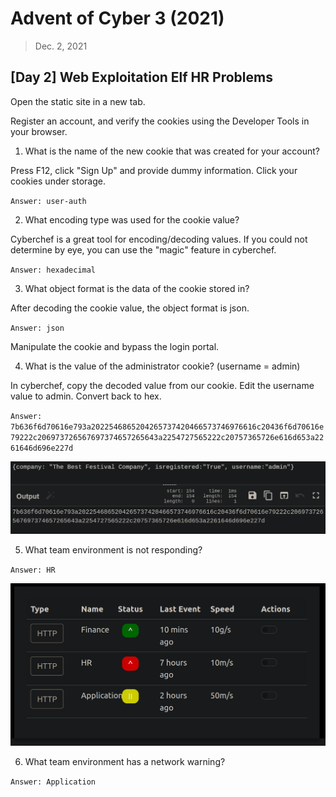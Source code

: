 # Advent of Cyber 3 (2021)

> Dec. 2, 2021

## [Day 2] Web Exploitation Elf HR Problems 

Open the static site in a new tab.

Register an account, and verify the cookies using the Developer Tools in your browser.

1. What is the name of the new cookie that was created for your account?

Press F12, click "Sign Up" and provide dummy information. Click your cookies under storage.

`Answer: user-auth `

2. What encoding type was used for the cookie value?

Cyberchef is a great tool for encoding/decoding values. If you could not determine by eye, you can use the "magic" feature in cyberchef. 

`Answer: hexadecimal`

3. What object format is the data of the cookie stored in?

After decoding the cookie value, the object format is json. 

`Answer: json`

Manipulate the cookie and bypass the login portal.

4. What is the value of the administrator cookie? (username = admin)

In cyberchef, copy the decoded value from our cookie. Edit the username value to admin. Convert back to hex.

`Answer: 7b636f6d70616e793a2022546865204265737420466573746976616c20436f6d70616e79222c206973726567697374657265643a2254727565222c20757365726e616d653a2261646d696e227d`

![image](../screenshots/AOC3_day2-4.png)

5. What team environment is not responding?
        
`Answer: HR`

![image](../screenshots/AOC3_day2-5.png)

6. What team environment has a network warning?

`Answer: Application`
